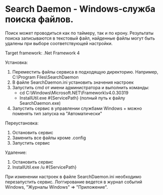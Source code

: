 <h1>Search Daemon - Windows-служба поиска файлов.</h1>

Поиск может проводиться как по таймеру, так и по крону. 
Результаты поиска записываются в текстовый файл, найденные файлы могут быть удалены при выборе соответствующей настройки.

Target framework: .Net Framework 4

Установка:
1. Переместить файлы сервиса в подходящую директорию. Например, C:\Program Files\SearchDaemon
2. В файле SearchDaemon.ini установить значения настроек
3. Запустить cmd от имени администратора и выполнить команды:
	* cd C:\Windows\Microsoft.NET\Framework\v4.0.30319
	* InstallUtil.exe #{ServicePath} (полный путь к файлу SearchDaemon.exe)
6. Запустить сервис в управлении службами Windows + можно поменять тип запуска на "Автоматически"

Переустановка:
1. Остановить сервис
2. Заменить все файлы кроме .config
3. Запустить сервис

Удаление:
1. Остановить сервис
2. InstallUtil.exe /u #{ServicePath}

При изменении настроек в файле SearchDaemon.ini необходимо перезапустить сервис.
Логгирование ведется в журнал событий Windows,  "Журналы Windows" => "Приложение".
